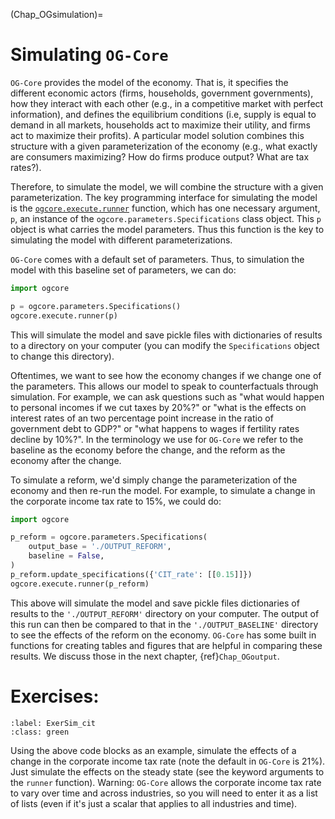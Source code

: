 (Chap_OGsimulation)=

# Simulating `OG-Core`

`OG-Core` provides the model of the economy. That is, it specifies the different economic actors (firms, households, government governments), how they interact with each other (e.g., in a competitive market with perfect information), and defines the equilibrium conditions (i.e, supply is equal to demand in all markets, households act to maximize their utility, and firms act to maximize their profits).  A particular model solution combines this structure with a given parameterization of the economy (e.g., what exactly are consumers maximizing?  How do firms produce output? What are tax rates?).

Therefore, to simulate the model, we will combine the structure with a given parameterization.  The key programming interface for simulating the model is the [`ogcore.execute.runner`](https://pslmodels.github.io/OG-Core/content/api/execute.html) function, which has one necessary argument, `p`, an instance of the `ogcore.parameters.Specifications` class object.  This `p` object is what carries the model parameters.  Thus this function is the key to simulating the model with different parameterizations.

`OG-Core` comes with a default set of parameters.  Thus, to simulation the model with this baseline set of parameters, we can do:

```python
import ogcore

p = ogcore.parameters.Specifications()
ogcore.execute.runner(p)

```

This will simulate the model and save pickle files with dictionaries of results to a directory on your computer (you can modify the `Specifications` object to change this directory).

Oftentimes, we want to see how the economy changes if we change one of the parameters. This allows our model to speak to counterfactuals through simulation. For example, we can ask questions such as "what would happen to personal incomes if we cut taxes by 20%?" or "what is the effects on interest rates of an two percentage point increase in the ratio of government debt to GDP?" or "what happens to wages if fertility rates decline by 10%?".  In the terminology we use for `OG-Core` we refer to the baseline as the economy before the change, and the reform as the economy after the change.

To simulate a reform, we'd simply change the parameterization of the economy and then re-run the model.  For example, to simulate a change in the corporate income tax rate to 15%, we could do:

```python
import ogcore

p_reform = ogcore.parameters.Specifications(
    output_base = './OUTPUT_REFORM',
    baseline = False,
)
p_reform.update_specifications({'CIT_rate': [[0.15]]})
ogcore.execute.runner(p_reform)

```

This above will simulate the model and save pickle files dictionaries of results to the `'./OUTPUT_REFORM'` directory on your computer.  The output of this run can then be compared to that in the `'./OUTPUT_BASELINE'` directory to see the effects of the reform on the economy.  `OG-Core` has some built in functions for creating tables and figures that are helpful in comparing these results.  We discuss those in the next chapter, {ref}`Chap_OGoutput`.

# Exercises:

```{exercise-start}
:label: ExerSim_cit
:class: green
```
Using the above code blocks as an example, simulate the effects of a change in the corporate income tax rate (note the default in `OG-Core` is 21%). Just simulate the effects on the steady state (see the keyword arguments to the `runner` function).  Warning: `OG-Core` allows the corporate income tax rate to vary over time and across industries, so you will need to enter it as a list of lists (even if it's just a scalar that applies to all industries and time).
```{exercise-end}
```